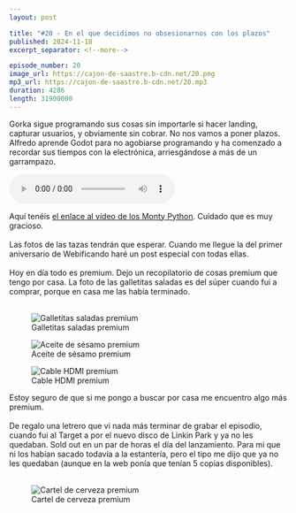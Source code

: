 ```yaml
---
layout: post

title: "#20 - En el que decidimos no obsesionarnos con los plazos"
published: 2024-11-18
excerpt_separator: <!--more-->

episode_number: 20
image_url: https://cajon-de-saastre.b-cdn.net/20.png
mp3_url: https://cajon-de-saastre.b-cdn.net/20.mp3
duration: 4286
length: 31900000
---
```

Gorka sigue programando sus cosas sin importarle si hacer landing, capturar usuarios, y obviamente sin cobrar. No nos vamos a poner plazos. Alfredo aprende Godot para no agobiarse programando y ha comenzado a recordar sus tiempos con la electrónica, arriesgándose a más de un garrampazo.<!--more-->

<audio controls src="https://cajon-de-saastre.b-cdn.net/20.mp3"></audio>

<div>Aquí tenéis <a href="https://www.youtube.com/watch?v=Qklvh5Cp_Bs">el enlace al vídeo de los Monty Python</a>. Cuidado que es muy gracioso.<br><br>Las fotos de las tazas tendrán que esperar. Cuando me llegue la del primer aniversario de Webificando haré un post especial con todas ellas.<br><br>Hoy en día todo es premium. Dejo un recopilatorio de cosas premium que tengo por casa. La foto de las galletitas saladas es del súper cuando fui a comprar, porque en casa me las había terminado.<br><br></div><div><figure><img src="https://cajondesaastre.com/rails/active_storage/blobs/redirect/eyJfcmFpbHMiOnsiZGF0YSI6MzEsInB1ciI6ImJsb2JfaWQifX0=--ce3833fc0de7979d48621fb1a2d1662132e65c5d/IMG_3020.jpeg" alt="Galletitas saladas premium"><figcaption>Galletitas saladas premium</figcaption></figure><figure><img src="https://cajondesaastre.com/rails/active_storage/blobs/redirect/eyJfcmFpbHMiOnsiZGF0YSI6MzAsInB1ciI6ImJsb2JfaWQifX0=--61e68ce6be3498fb53afdd5ffc068fc020e77bb0/IMG_3045.jpeg" alt="Aceite de sésamo premium"><figcaption>Aceite de sésamo premium</figcaption></figure><figure><img src="https://cajondesaastre.com/rails/active_storage/blobs/redirect/eyJfcmFpbHMiOnsiZGF0YSI6MjksInB1ciI6ImJsb2JfaWQifX0=--1eb02b2f140ebc1c76d16bc6ad3668139280207e/IMG_3046.jpeg" alt="Cable HDMI premium"><figcaption>Cable HDMI premium</figcaption></figure></div><div>Estoy seguro de que si me pongo a buscar por casa me encuentro algo más premium.<br><br></div><div>De regalo una letrero que vi nada más terminar de grabar el episodio, cuando fui al Target a por el nuevo disco de Linkin Park y ya no les quedaban. Sold out en un par de horas el día del lanzamiento. Para mi que ni los habían sacado todavía a la estantería, pero el tipo me dijo que ya no les quedaban (aunque en la web ponía que tenían 5 copias disponibles).<br><br></div><div><figure><img src="https://cajondesaastre.com/rails/active_storage/blobs/redirect/eyJfcmFpbHMiOnsiZGF0YSI6MzIsInB1ciI6ImJsb2JfaWQifX0=--1059423ba2904e9eba42899a76a3799019d7c6f7/IMG_2957.jpeg" alt="Cartel de cerveza premium"><figcaption>Cartel de cerveza premium</figcaption></figure></div>
